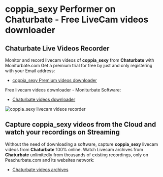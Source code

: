 # coppia_sexy Performer on Chaturbate - Free LiveCam videos downloader

## Chaturbate Live Videos Recorder

Monitor and record livecam videos of **coppia_sexy** from **Chaturbate** with Moniturbate.com
Get a premium trial for free by just and only registering with your Email address:
* [coppia_sexy Premium videos downloader](https://moniturbate.com/request-demo-licence-key.html)

Free livecam videos downloader - Moniturbate Software:
* [Chaturbate videos downloader](https://moniturbate.com/moniturbate-download-software.html)

![coppia_sexy livecam videos recorder](https://peachurnet.com/templates/moniturbate-software.png)


## Capture coppia_sexy videos from the Cloud and watch your recordings on Streaming

Without the need of downloading a software, capture **coppia_sexy** livecam videos from **Chaturbate** 100% online.
Watch Livecam archives from **Chaturbate** unlimitedly from thousands of existing recordings, only on Peachurbate.com and its websites network:
* [Chaturbate videos archives](https://peachurnet.com/)